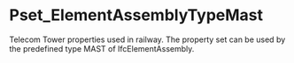 # Pset_ElementAssemblyTypeMast

Telecom Tower properties used in railway. The property set can be used by the predefined type MAST of IfcElementAssembly.<!-- end of definition -->
